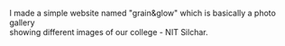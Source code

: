I made a simple website named "grain&glow" which is basically a photo gallery <br>
showing different images of our college - NIT Silchar.

